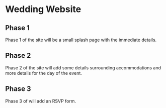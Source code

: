 # Wedding Website

## Phase 1

Phase 1 of the site will be a small splash page with the immediate details.

## Phase 2

Phase 2 of the site will add some details surrounding accommodations and more details for the day of the event.

## Phase 3

Phase 3 of will add an RSVP form.

